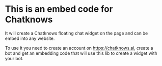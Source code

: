 # This is an embed code for Chatknows

It will create a Chatknows floating chat widget on the page and can be embed into any website.

To use it you need to create an account on https://chatknows.ai, create a bot and get an embedding code that will use this lib to create a widget with your bot.
